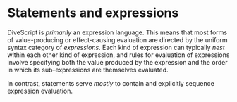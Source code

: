 # Statements and expressions

DiveScript is _primarily_ an expression language.
This means that most forms of value-producing or effect-causing evaluation are directed by the uniform syntax category of _expressions_.
Each kind of expression can typically _nest_ within each other kind of expression, and rules for evaluation of expressions involve specifying both the value produced by the expression and the order in which its sub-expressions are themselves evaluated.

In contrast, statements serve _mostly_ to contain and explicitly sequence expression evaluation.
